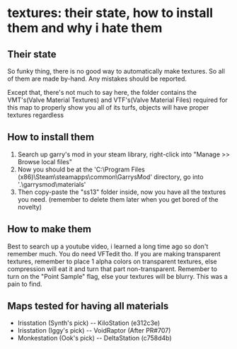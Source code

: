 # textures: their state, how to install them and why i hate them

## Their state
So funky thing, there is no good way to automatically make textures.
So all of them are made by-hand.
Any mistakes should be reported.

Except that, there's not much to say here, the folder contains the VMT's(Valve Material Textures) and VTF's(Valve Material Files) required for this map to properly show you all of its turfs, objects will have proper textures regardless

## How to install them
1. Search up garry's mod in your steam library, right-click into "Manage >> Browse local files"
2. Now you should be at the 'C:\Program Files (x86)\Steam\steamapps\common\GarrysMod' directory, go into '.\garrysmod\materials'
3. Then copy-paste the "ss13" folder inside, now you have all the textures you need. (remember to delete them later when you get bored of the novelty)

## How to make them
Best to search up a youtube video, i learned a long time ago so don't remember much. You do need VFTedit tho.
If you are making transparent textures, remember to place 1 alpha colors on transparent textures, else compression will eat it and turn that part non-transparent.
Remember to turn on the "Point Sample" flag, else your textures will be blurry. This was a pain to find.

## Maps tested for having all materials
- Irisstation (Synth's pick) -- KiloStation (e312c3e)
- Irisstation (Iggy's pick) -- VoidRaptor (After PR#707)
- Monkestation (Ook's pick) -- DeltaStation (c758d4b)
